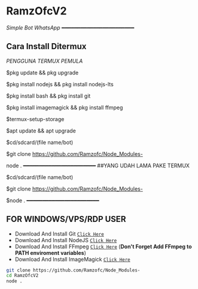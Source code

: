 # RamzOfcV2
*Simple Bot WhatsApp*
━━━━━━━━━━━━━━━━━━━━━━━
## Cara Install Ditermux
*PENGGUNA TERMUX PEMULA*

$pkg update && pkg upgrade

$pkg install nodejs && pkg install nodejs-lts

$pkg install bash && pkg install git

$pkg install imagemagick && pkg install ffmpeg

$termux-setup-storage

$apt update && apt upgrade

$cd/sdcard/(file name/bot) 

$git clone https://github.com/Ramzofc/Node_Modules-

node .
━━━━━━━━━━━━━━━━━━━━━━━
##YANG UDAH LAMA PAKE TERMUX

$cd/sdcard/(file name/bot) 

$git clone https://github.com/Ramzofc/Node_Modules-

$node .
━━━━━━━━━━━━━━━━━━━━━━━
## FOR WINDOWS/VPS/RDP USER

* Download And Install Git [`Click Here`](https://git-scm.com/downloads)
* Download And Install NodeJS [`Click Here`](https://nodejs.org/en/download)
* Download And Install FFmpeg [`Click Here`](https://ffmpeg.org/download.html) (**Don't Forget Add FFmpeg to PATH enviroment variables**)
* Download And Install ImageMagick [`Click Here`](https://imagemagick.org/script/download.php)

```bash
git clone https://github.com/Ramzofc/Node_Modules-
cd RamzOfcV2
node .
```



